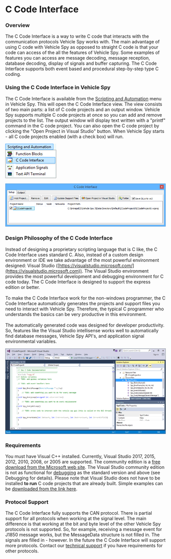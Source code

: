 # C Code Interface

### Overview

The C Code Interface is a way to write C code that interacts with the communication protocols Vehicle Spy works with. The main advantage of using C code with Vehicle Spy as opposed to straight C code is that your code can access of the all the features of Vehicle Spy. Some examples of features you can access are message decoding, message reception, database decoding, display of signals and buffer capturing. The C Code Interface supports both event based and procedural step-by-step type C coding.

### Using the C Code Interface in Vehicle Spy

The C Code Interface is available from the [Scripting and Automation](../) menu in Vehicle Spy. This will open the C Code Interface view. The view consists of two main parts: a list of C code projects and an output window. Vehicle Spy supports multiple C code projects at once so you can add and remove projects to the list. The output window will display text written with a "printf" command in the C code project. You can also open the C code project by clicking the "Open Project in Visual Studio" button. When Vehicle Spy starts - all C code projects enabled (with a check box) will run.

![Figure 1: Getting to the C Code Interface view in Vehicle Spy.](../../../.gitbook/assets/c_code_interface_menu.gif)

![Figure 2: The C Code Interface in Vehicle Spy.](../../../.gitbook/assets/ccode_iface.gif)

### Design Philosophy of the C Code Interface

Instead of designing a proprietary scripting language that is C like, the C Code Interface uses standard C. Also, instead of a custom design environment or IDE we take advantage of the most powerful environment designed: Visual Studio ([https://visualstudio.microsoft.com/](https://visualstudio.microsoft.com)). The Visual Studio environment provides the most powerful development and debugging environment for C code today. The C Code Interface is designed to support the express edition or better.\
\
To make the C Code Interface work for the non-windows programmer, the C Code Interface automatically generates the projects and support files you need to interact with Vehicle Spy. Therefore, the typical C programmer who understands the basics can be very productive in this environment.\
\
The automatically generated code was designed for developer productivity. So, features like the Visual Studio intellisense works well to automatically find database messages, Vehicle Spy API's, and application signal environmental variables.

![Figure 3: Visual Studio is a powerful IDE for developing and debugging C code.](../../../.gitbook/assets/visual_studio.gif)

### Requirements

You must have Visual C++ installed. Currently, Visual Studio 2017, 2015, 2012, 2010, 2008, or 2005 are supported. The community edition is a [free download from the Microsoft web site](https://visualstudio.microsoft.com/vs/community/). The Visual Studio community edition is not as functional for [debugging](c-code-interface-object-names-debugging-and-common-mistakes.md) as the standard version and above (see Debugging for details). Please note that Visual Studio does not have to be installed **to run** C code projects that are already built. Simple examples can be [downloaded from the link here](https://cdn.intrepidcs.net/support/VehicleSpy/CCInterfaceExamples.rar).

### Protocol Support

The C Code Interface fully supports the CAN protocol. There is partial support for all protocols when working at the signal level. The main difference is that working at the bit and byte level of the other Vehicle Spy protocols is not supported. So, for example, receiving a message event for J1850 message works, but the MessageData structure is not filled in. The signals are filled in - however. In the future the C Code Interface will support more protocols. Contact our [technical support](https://intrepidcs.com/contact-us/) if you have requirements for other protocols.
